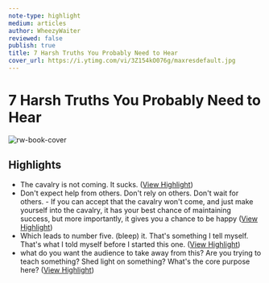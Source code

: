 ```yaml
---
note-type: highlight
medium: articles
author: WheezyWaiter
reviewed: false
publish: true
title: 7 Harsh Truths You Probably Need to Hear
cover_url: https://i.ytimg.com/vi/3Z154kO076g/maxresdefault.jpg
---
```

# 7 Harsh Truths You Probably Need to Hear

![rw-book-cover](https://i.ytimg.com/vi/3Z154kO076g/maxresdefault.jpg)

## Highlights
- The cavalry is not coming. It sucks. ([View Highlight](https://read.readwise.io/read/01hyq5s2dh40v8myzb39dn5jfs))
- Don't expect help from others. Don't rely on others. Don't wait for others. - If you can accept that the cavalry won't come, and just make yourself into the cavalry, it has your best chance of maintaining success, but more importantly, it gives you a chance to be happy ([View Highlight](https://read.readwise.io/read/01hyq5smc2dbc055aaz0csjh0f))
- Which leads to number five. (bleep) it. That's something I tell myself. That's what I told myself before I started this one. ([View Highlight](https://read.readwise.io/read/01hyq5x0qxcsmwszkknvc60kcz))
- what do you want the audience to take away from this? Are you trying to teach something? Shed light on something? What's the core purpose here? ([View Highlight](https://read.readwise.io/read/01hyq5v3t2k4y7cvsxbdt65msy))
